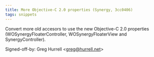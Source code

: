 ```yaml
---
title: More Objective-C 2.0 properties (Synergy, 3cc0406)
tags: snippets
---
```


Convert more old accesors to use the new Objective-C 2.0 properties (WOSynergyFloaterController, WOSynergyFloaterView and SynergyController).

Signed-off-by: Greg Hurrell &lt;greg@hurrell.net&gt;
